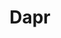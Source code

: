 ---
title: Dapr
categories:
  - cloud
officialPartner:
  name: Diagrid
  url: https://www.diagrid.io/
docs:
  - id: java
    url: https://github.com/diagridio/testcontainers-dapr
    maintainer: official
    example: |
      ```java
      var dapr = new DaprContainer("daprio/daprd:1.12.0");
      dapr.start();
      ```
description: |
  Dapr is a CNCF and open-source project to enable developers with a consistent set of application-level APIs to develop faster cloud-native applications.
---